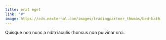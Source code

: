 ```yaml
---
title: erat eget
link: "#"
image: https://cdn.nexternal.com/images/tradingpartner_thumbs/bed-bath-thumb.jpg
---
```

Quisque non nunc a nibh iaculis rhoncus non pulvinar orci.